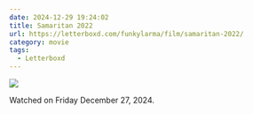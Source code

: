 ```yaml
---
date: 2024-12-29 19:24:02
title: Samaritan 2022
url: https://letterboxd.com/funkylarma/film/samaritan-2022/
category: movie
tags:
  - Letterboxd
---
```


![](https://a.ltrbxd.com/resized/film-poster/5/5/5/5/8/8/555588-samaritan-0-600-0-900-crop.jpg?v=107f6a5bfe)

Watched on Friday December 27, 2024.
